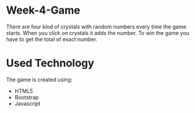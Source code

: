 # Week-4-Game

There are four kind of crystals with random numbers every time the game starts.
When you click on crystals it adds the number. To win the game you have to get the total of exact number.

# Used Technology
The game is created using:
  - HTML5
  - Bootstrap
  - Javascript
